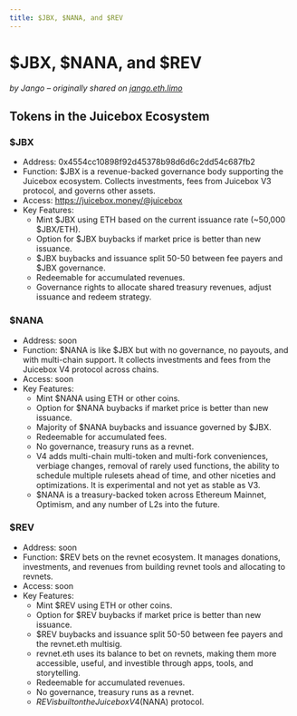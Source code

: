 ```yaml
---
title: $JBX, $NANA, and $REV
---
```


# $JBX, $NANA, and $REV

_by Jango – originally shared on
[jango.eth.limo](https://jango.eth.limo/6D379572-5E11-48FF-B1CE-F62F227A2FB3/)_

## Tokens in the Juicebox Ecosystem

### $JBX

- Address: 0x4554cc10898f92d45378b98d6d6c2dd54c687fb2
- Function: $JBX is a revenue-backed governance body supporting the Juicebox
  ecosystem. Collects investments, fees from Juicebox V3 protocol, and governs
  other assets.
- Access: https://juicebox.money/@juicebox
- Key Features:
  - Mint $JBX using ETH based on the current issuance rate (~50,000 $JBX/ETH).
  - Option for $JBX buybacks if market price is better than new issuance.
  - $JBX buybacks and issuance split 50-50 between fee payers and $JBX
    governance.
  - Redeemable for accumulated revenues.
  - Governance rights to allocate shared treasury revenues, adjust issuance and
    redeem strategy.

### $NANA

- Address: soon
- Function: $NANA is like $JBX but with no governance, no payouts, and with
  multi-chain support. It collects investments and fees from the Juicebox V4
  protocol across chains.
- Access: soon
- Key Features:
  - Mint $NANA using ETH or other coins.
  - Option for $NANA buybacks if market price is better than new issuance.
  - Majority of $NANA buybacks and issuance governed by $JBX.
  - Redeemable for accumulated fees.
  - No governance, treasury runs as a revnet.
  - V4 adds multi-chain multi-token and multi-fork conveniences, verbiage
    changes, removal of rarely used functions, the ability to schedule multiple
    rulesets ahead of time, and other niceties and optimizations. It is
    experimental and not yet as stable as V3.
  - $NANA is a treasury-backed token across Ethereum Mainnet, Optimism, and any
    number of L2s into the future.

### $REV

- Address: soon
- Function: $REV bets on the revnet ecosystem. It manages donations,
  investments, and revenues from building revnet tools and allocating to
  revnets.
- Access: soon
- Key Features:
  - Mint $REV using ETH or other coins.
  - Option for $REV buybacks if market price is better than new issuance.
  - $REV buybacks and issuance split 50-50 between fee payers and the revnet.eth
    multisig.
  - revnet.eth uses its balance to bet on revnets, making them more accessible,
    useful, and investible through apps, tools, and storytelling.
  - Redeemable for accumulated revenues.
  - No governance, treasury runs as a revnet.
  - $REV is built on the Juicebox V4 ($NANA) protocol.
